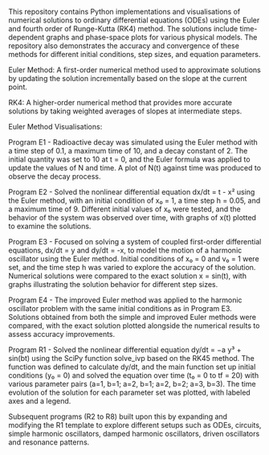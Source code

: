 This repository contains Python implementations and visualisations of numerical solutions to ordinary differential equations (ODEs) using the Euler and fourth order of
Runge-Kutta (RK4) method. The solutions include time-dependent graphs and phase-space plots for various physical models. The repository also demonstrates the accuracy and 
convergence of these methods for different initial conditions, step sizes, and equation parameters.

Euler Method: A first-order numerical method used to approximate solutions by updating the solution incrementally based on the slope at the current point.

RK4: A higher-order numerical method that provides more accurate solutions by taking weighted averages of slopes at intermediate steps.


Euler Method Visualisations:

Program E1 - Radioactive decay was simulated using the Euler method with a time step of 0.1, a maximum time of 10, and a decay constant of 2. The initial quantity was set to 
10 at t = 0, and the Euler formula was applied to update the values of N and time. A plot of N(t) against time was produced to observe the decay process. 

Program E2 - Solved the nonlinear differential equation dx/dt = t - x² using the Euler method, with an initial condition of x₀ = 1, a time step h = 0.05, and a maximum time 
of 9. Different initial values of x₀ were tested, and the behavior of the system was observed over time, with graphs of x(t) plotted to examine the solutions. 

Program E3 - Focused on solving a system of coupled first-order differential equations, dx/dt = y and dy/dt = -x, to model the motion of a harmonic oscillator using the Euler 
method. Initial conditions of x₀ = 0 and v₀ = 1 were set, and the time step h was varied to explore the accuracy of the solution. Numerical solutions were compared to the 
exact solution x = sin(t), with graphs illustrating the solution behavior for different step sizes.

Program E4 - The improved Euler method was applied to the harmonic oscillator problem with the same initial conditions as in Program E3. Solutions obtained from both the 
simple and improved Euler methods were compared, with the exact solution plotted alongside the numerical results to assess accuracy improvements.

Program R1 - Solved the nonlinear differential equation dy/dt = −a y³ + sin(bt) using the SciPy function solve_ivp based on the RK45 method. The function was defined to 
calculate dy/dt, and the main function set up initial conditions (y₀ = 0) and solved the equation over time (t₀ = 0 to tf = 20) with various parameter pairs (a=1, b=1; 
a=2, b=1; a=2, b=2; a=3, b=3). The time evolution of the solution for each parameter set was plotted, with labeled axes and a legend.

Subsequent programs (R2 to R8) built upon this by expanding and modifying the R1 template to explore different setups such as ODEs, circuits, simple harmonic oscillators,
damped harmonic oscillators, driven oscillators and resonance patterns.
